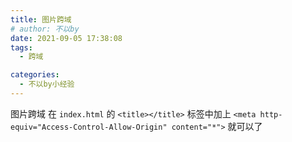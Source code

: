 ```yaml
---
title: 图片跨域
# author: 不以by
date: 2021-09-05 17:38:08
tags: 
  - 跨域

categories: 
  - 不以by小经验
---
```


图片跨域
在 `index.html` 的 `<title></title>` 标签中加上 `<meta http-equiv="Access-Control-Allow-Origin" content="*">` 就可以了